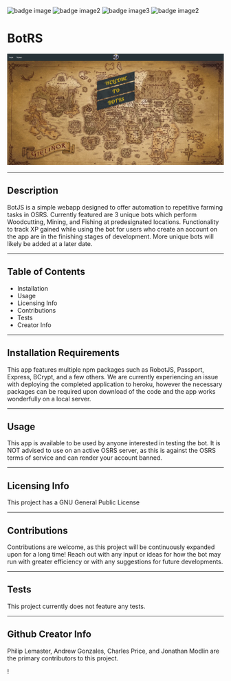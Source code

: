  ![badge image](https://img.shields.io/badge/BotJS-OSRS-blue "Project Badge") 
 ![badge image2](https://img.shields.io/twitter/url?style=social&url=https%3A%2F%2Ftwitter.com%2FPhilipLemaster2 "Project Badge 2")
 ![badge image3](https://img.shields.io/github/license/PhilipLemaster/BotRS?style=plastic "Project Badge 3")
 ![badge image2](https://img.shields.io/travis/PhilipLemaster/BotRS?style=plastic "Project Badge 2")
 
# BotRS

![Image](Main.png)

***
## Description
BotJS is a simple webapp designed to offer automation to repetitive farming tasks in OSRS. Currently featured are 3 unique bots which perform Woodcutting, Mining, and Fishing at predesignated locations. Functionality to track XP gained while using the bot for users who create an account on the app are in the finishing stages of development. More unique bots will likely be added at a later date.
***
## Table of Contents
- Installation
- Usage
- Licensing Info
- Contributions
- Tests
- Creator Info
***
## Installation Requirements
This app features multiple npm packages such as RobotJS, Passport, Express, BCrypt, and a few others. We are currently experiencing an issue with deploying the completed application to heroku, however the necessary packages can be required upon download of the code and the app works wonderfully on a local server.
***
## Usage
This app is available to be used by anyone interested in testing the bot. It is NOT advised to use on an active OSRS server, as this is against the OSRS terms of service and can render your account banned.
***
## Licensing Info
This project has a GNU General Public License
***
## Contributions
Contributions are welcome, as this project will be continuously expanded upon for a long time! Reach out with any input or ideas for how the bot may run with greater efficiency or with any suggestions for future developments.
***
## Tests
This project currently does not feature any tests.
***
## Github Creator Info

Philip Lemaster, Andrew Gonzales, Charles Price, and Jonathan Modlin are the primary contributors to this project.

!
